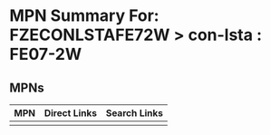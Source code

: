 



# MPN Summary For: FZECONLSTAFE72W > con-lsta : FE07-2W

## MPNs
  

|MPN|Direct Links|Search Links|
| :--- | :--- | :--- |
||||
